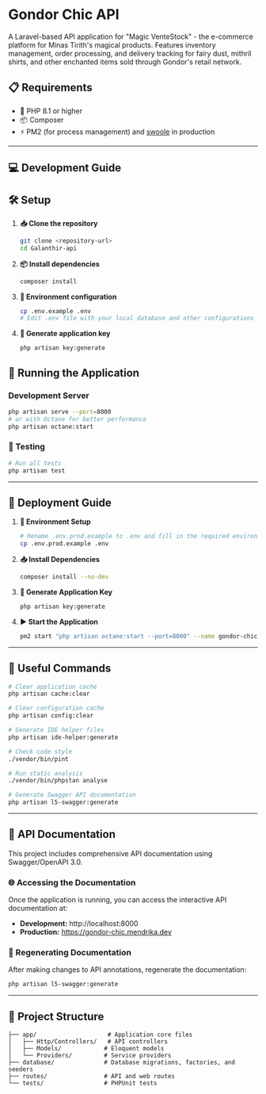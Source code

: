 # Gondor Chic API

A Laravel-based API application for "Magic VenteStock" - the e-commerce platform for Minas Tirith's magical products. Features inventory management, order processing, and delivery tracking for fairy dust, mithril shirts, and other enchanted items sold through Gondor's retail network.

## 📋 Requirements

-   🐘 PHP 8.1 or higher
-   📦 Composer
-   ⚡ PM2 (for process management) and [swoole](https://openswoole.com/docs/get-started/installation) in production

---

## 💻 Development Guide

## 🛠️ Setup

1. **📥 Clone the repository**

    ```bash
    git clone <repository-url>
    cd Galanthir-api
    ```

2. **📦 Install dependencies**

    ```bash
    composer install
    ```

3. **📝 Environment configuration**

    ```bash
    cp .env.example .env
    # Edit .env file with your local database and other configurations
    ```

4. **🔑 Generate application key**

    ```bash
    php artisan key:generate
    ```

<!-- 5. **🗄️ Database setup**

    ```bash
    php artisan migrate
    ```

6. **🌱 Seed database (optional)**
    ```bash
    php artisan db:seed
    ``` -->

## 🚀 Running the Application

### Development Server

```bash
php artisan serve --port=8000
# or with Octane for better performance
php artisan octane:start
```

### 🧪 Testing

```bash
# Run all tests
php artisan test
```

---

## 🚀 Deployment Guide

1. **📝 Environment Setup**

    ```bash
    # Rename .env.prod.example to .env and fill in the required environment variables
    cp .env.prod.example .env
    ```

2. **📥 Install Dependencies**

    ```bash
    composer install --no-dev
    ```

3. **🔑 Generate Application Key**

    ```bash
    php artisan key:generate
    ```

4. **▶️ Start the Application**
    ```bash
    pm2 start "php artisan octane:start --port=8000" --name gondor-chic
    ```

---

## 🔧 Useful Commands

```bash
# Clear application cache
php artisan cache:clear

# Clear configuration cache
php artisan config:clear

# Generate IDE helper files
php artisan ide-helper:generate

# Check code style
./vendor/bin/pint

# Run static analysis
./vendor/bin/phpstan analyse

# Generate Swagger API documentation
php artisan l5-swagger:generate
```

---

## 📖 API Documentation

This project includes comprehensive API documentation using Swagger/OpenAPI 3.0.

### 🌐 Accessing the Documentation

Once the application is running, you can access the interactive API documentation at:

-   **Development:** http://localhost:8000
-   **Production:** https://gondor-chic.mendrika.dev

### 🔄 Regenerating Documentation

After making changes to API annotations, regenerate the documentation:

```bash
php artisan l5-swagger:generate
```

---

## 📁 Project Structure

```
├── app/                    # Application core files
│   ├── Http/Controllers/   # API controllers
│   ├── Models/            # Eloquent models
│   └── Providers/         # Service providers
├── database/              # Database migrations, factories, and seeders
├── routes/                # API and web routes
└── tests/                 # PHPUnit tests
```
